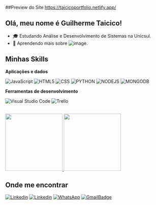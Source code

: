 ##Preview do Site
https://taicicoportfolio.netlify.app/

## Olá, meu nome é Guilherme Taicico!

- 🎓 Estudando Análise e Desenvolvimento de Sistemas na Unicsul.
- 🌱 Aprendendo mais sobre ![image](https://img.shields.io/badge/Ruby-333333?style=flat&logo=ruby&logoColor=CC342D).

## Minhas Skills

**Aplicações e dados**

![JavaScript](https://img.shields.io/badge/-JavaScript-333333?style=flat&logo=javascript)
![HTML5](https://img.shields.io/badge/-HTML5-333333?style=flat&logo=HTML5)
![CSS](https://img.shields.io/badge/-CSS-333333?style=flat&logo=CSS3&logoColor=1572B6)
![PYTHON](https://img.shields.io/badge/Python-333333?style=flat&logo=python&logoColor=3776AB)
![NODEJS](https://img.shields.io/badge/Node.js-333333?style=flat&logo=node.js&logoColor=43853D)
![MONGODB](https://img.shields.io/badge/MongoDB-333333?style=flat&logo=mongodb&logoColor=4EA94B)

**Ferramentas de desenvolvimento**

![Visual Studio Code](https://img.shields.io/badge/-Visual%20Studio%20Code-333333?style=flat&logo=visual-studio-code&logoColor=007ACC)
![Trello](https://img.shields.io/badge/-Trello-333333?style=flat&logo=trello&logoColor=007ACC)

<br/>

<a href="https://github.com/guizin001">
  <img height="180em" src="https://github-readme-stats.vercel.app/api?username=guizin001&theme=dark&show_icons=true"/>
  <img height="180em" src="https://github-readme-stats.vercel.app/api/top-langs/?username=guizin001&layout=compact&theme=dark&show_icons=true" />
</a>

## Onde me encontrar

[![Linkedin](https://img.shields.io/badge/-Linkedin-333333?style=flat&logo=Linkedin&logoColor=0077B5&link=https://www.linkedin.com/in/guitaicico/)](https://www.linkedin.com/in/guitaicico/)
[![Linkedin](https://img.shields.io/badge/Instagram-333333?style=flat&logo=instagram&logoColor=E4405F&link=https://www.instagram.com/guitaicicoo/)](https://www.instagram.com/guitaicicoo/)
[![WhatsApp](https://img.shields.io/badge/WhatsApp-333333?style=flat&logo=whatsapp&logoColor=25D366link=https://wa.me/5511961418352)]()
[![GmailBadge](https://img.shields.io/badge/-Gmail-333333?style=flat&logo=Gmail&logoColor=D14836&link=mailto:gzdevx@gmail.com)](mailto:gzdevx@gmail.com)
